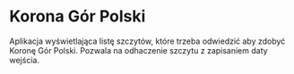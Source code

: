 # Korona Gór Polski
Aplikacja wyświetlająca listę szczytów, które trzeba odwiedzić aby zdobyć Koronę Gór Polski. Pozwala na odhaczenie szczytu z zapisaniem daty wejścia.

